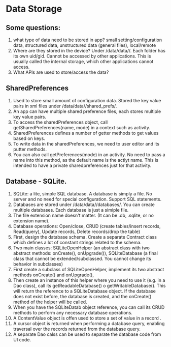 # Data Storage
## Some questions:
1. what type of data need to be stored in app?
small setting/configuration data, structured data, unstructured data (general files), local/remote
2. Where are they stored in the device?
Under /data/data/<appname>/. 
Each folder has its own uid/gid. Cannot be accessed by other applications. 
This is usually called the internal storage, which other applications cannot access.
3. What APIs are used to store/access the data? 
## SharedPreferences
1. Used to store small amount of configuration data. Stored the key value pairs in xml files under /data/data/<appname>/shared_prefs/.
2. An app can have multiple shared preference files, each stores multiple key value pairs.
3. To access the sharedPreferences object, call getSharedPreferences(name, mode) in a context such as activity.  
4. SharedPreferences defines a number of getter methods to get values based on keys. 
5. To write data in the sharedPreferences, we need to user editor and its putter methods. 
5. You can also call getPreferences(mode) in an activity. No need to pass a name into this method, as the default name is the actiyt name. This is intended to have a private sharedpreferences just for that activity.
## Database - SQLite.
1. SQLite: a lite, simple SQL database. A database is simply a file. No server and no need for special configuration. Support SQL statements.
2. Databases are stored under /data/data/<appname>/databases/. You can create multiple databases. Each database is just a simiple file.
3. The file extension name doesn't matter. (It can be .db, .sqlite, or no extension name).
4. Database operations: Open/close, CRUD (create tables/insert records, Read(query), Update records, Delete records/drop the table)
5. First, design the database schema. Create a separate Contract class which defines a lot of constant strings related to the schema.
6. Two main classes: SQLiteOpenHelper (an abstract class with two abstract methods: onCreate(), onUpgrade()), 
  SQLiteDatabase (a final class that cannot be extended/subclassed. You cannot change its behavior in subclasses)
7. First create a subclass of SQLiteOpenHelper, implement its two abstract methods onCreate() and onUpgrade(), 
8. Then create an instance of this helper where you need to use it (e.g. in a Dao class), call its getReadableDatabase() o getWritableDatabase(). This will return the reference to a SQLiteDatabase object. If the database does not exist before, the database is created, and the onCreate() method of the helper will be called.
9. When you have the SQLiteDatab object reference, you can call its CRUD methods to perform any necessary database operations.
10. A ContentValue object is offen used to store a set of value in a record . 
11. A cursor object is returned when performing a database query, enabling traversal over the records returned from the database query. 
12. A separate Dao calss can be used to separate the database code from UI code. 
  
  
  







